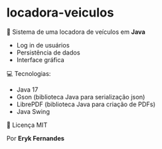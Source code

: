 # locadora-veiculos

🚗 Sistema de uma locadora de veículos em <strong>Java</strong>
- Log in de usuários
- Persistência de dados
- Interface gráfica

💻 Tecnologias:
- Java 17
- Gson (biblioteca Java para serialização json)
- LibrePDF (biblioteca Java para criação de PDFs)
- Java Swing

📄 Licença MIT

Por <strong>Eryk Fernandes</strong>